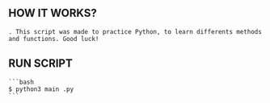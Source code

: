 ## HOW IT WORKS?
    . This script was made to practice Python, to learn differents methods and functions. Good luck!
## RUN SCRIPT
    ```bash 
    $ python3 main .py
    ```
